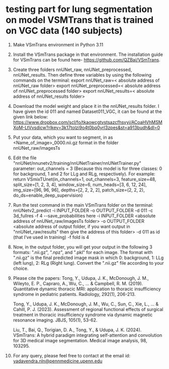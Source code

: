 # testing part for lung segmentation on model VSMTrans that is trained on VGC data (140 subjects)
1. Make VSmTrans environment in Python 3.11
2. Install the VSmTrans package in that environment. The installation guide for VSmTrans can be found here- https://github.com/QZBai/VSmTrans.
	
3. Create three folders nnUNet_raw, nnUNet_preprocessed, nnUNet_results. Then define three variables by using the following commands on the terminal:
	export nnUNet_raw=< absolute address of nnUNet_raw folder>
	export nnUNet_preprocessed=< absolute address of nnUNet_preprocessed folder>
	export nnUNet_results=< absolute address of nnUNet_results folder>

4. Download the model weight and place it in the nnUNet_results folder. I have given the id 011 and named Dataset011_VGC, it can be found at the given link below:
	https://www.dropbox.com/scl/fo/tkaowcgtvstsazcfhsvyj/ACoaHVhMSMXoM-LtVvsdicw?rlkey=3k17tolzi9o4t0bq0yrl3zpes&st=a913budh&dl=0

5. Put your data, which you want to segment, in as <Name_of_image>_0000.nii.gz format in the folder nnUNet_raw/imagesTs
6. Edit the file "nnUNet/nnunetv2/training/nnUNetTrainer/nnUNetTrainer.py" parameter: out_channels = 3 (Because this model is for three classes: 0 for background, 1 and 2 for LLg and RLg, respectively). For example:
			return VSmixTUnet(in_channels=1,
						  out_channels=3,
						  feature_size=48,
						  split_size=[1, 2, 3, 4],
						  window_size=6,
						  num_heads=[3, 6, 12, 24],
						  img_size=[96, 96, 96],
						  depths=[2, 2, 2, 2],
						  patch_size=(2, 2, 2),
						  do_ds=enable_deep_supervision)


7. Run the test command in the main VSmTrans folder on the terminal:
 	nnUNetv2_predict -i INPUT_FOLDER -o OUTPUT_FOLDER -d 011 -c 3d_fullres -f 4 --save_probabilities
 	here -i INPUT_FOLDER <absolute address of nnUNet_raw/imagesTs folder>
 	-o OUTPUT_FOLDER <absolute address of output folder, if you want output in "nnUNet_raw/results" then give the address of this folder>
 	-d 011 as id (that I've used in training) 
 	-f fold is 4
 		
8. Now, in the output folder, you will get your output in the following 3 formats: ".nii.gz", ".npz", and ".pkl" for each image. The format with ".nii.gz" is the final predicted image mask in which 0: background, 1: LLg (left lung), 2: RLg (Right lung). Convert the ".nii.gz" file according to your choice.

9. Please cite the papers:
	Tong, Y., Udupa, J. K., McDonough, J. M., Wileyto, E. P., Capraro, A., Wu, C., ... & Campbell, R. M. (2019). Quantitative dynamic thoracic MRI: application to thoracic insufficiency syndrome in pediatric patients. Radiology, 292(1), 206-213.
	
	Tong, Y., Udupa, J. K., McDonough, J. M., Wu, C., Sun, C., Xie, L., ... & Cahill, P. J. (2023). Assessment of regional functional effects of surgical treatment in thoracic insufficiency syndrome via dynamic magnetic resonance imaging. JBJS, 105(1), 53-62.
	
	Liu, T., Bai, Q., Torigian, D. A., Tong, Y., & Udupa, J. K. (2024). VSmTrans: A hybrid paradigm integrating self-attention and convolution for 3D medical image segmentation. Medical image analysis, 98, 103295.

10. For any query, please feel free to contact at the email id: yadavendra.nln@pennmedicine.upenn.edu
